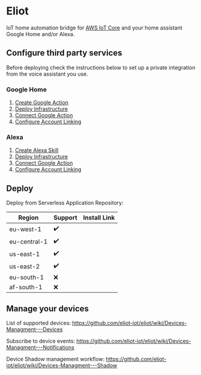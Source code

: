 # Eliot

IoT home automation bridge for [AWS IoT Core](https://aws.amazon.com/iot-core/) and your home assistant Google Home and/or Alexa.

## Configure third party services

Before deploying check the instructions below to set up a private integration from the voice assistant you use.

### Google Home

1. [Create Google Action](https://github.com/eliot-iot/eliot/wiki/Create-Integrations---Google)
2. [Deploy Infrastructure](https://github.com/eliot-iot/eliot/wiki/Infrastructure---Deploy)
3. [Connect Google Action](https://github.com/eliot-iot/eliot/wiki/Connect---Google)
4. [Configure Account Linking](https://github.com/eliot-iot/eliot/wiki/Account-Linking---Google)

### Alexa

1. [Create Alexa Skill](https://github.com/eliot-iot/eliot/wiki/Create-Integrations---Alexa)
2. [Deploy Infrastructure](https://github.com/eliot-iot/eliot/wiki/Infrastructure---Deploy)
3. [Connect Google Action](https://github.com/eliot-iot/eliot/wiki/Connect---Alexa)
4. [Configure Account Linking](https://github.com/eliot-iot/eliot/wiki/Account-Linking---Alexa)

## Deploy

Deploy from Serverless Application Repository:

| Region       | Support            | Install Link                                 |
| ------------ | ------------------ | -------------------------------------------- |
| eu-west-1    | :heavy_check_mark: |                                              |
| eu-central-1 | :heavy_check_mark: |                                              |
| us-east-1    | :heavy_check_mark: |                                              |
| us-east-2    | :heavy_check_mark: |                                              | 
| eu-south-1   | :x:                |                                              |
| af-south-1   | :x:                |                                              |

## Manage your devices

List of supported devices: https://github.com/eliot-iot/eliot/wiki/Devices-Managment---Devices

Subscribe to device events: https://github.com/eliot-iot/eliot/wiki/Devices-Managment---Notifications

Device Shadow management workflow: https://github.com/eliot-iot/eliot/wiki/Devices-Managment---Shadow
